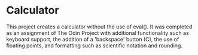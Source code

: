 # Calculator

This project creates a calculator without the use of eval(). It was completed as an assignment of The Odin Project with additional functionality such as keyboard support, the addition of a 'backspace' button (C), the use of floating points, and formatting such as scientific notation and rounding.
